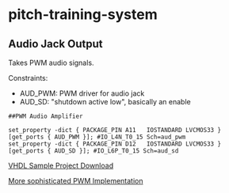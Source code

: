 # pitch-training-system

## Audio Jack Output

Takes PWM audio signals.

Constraints:
- AUD_PWM: PWM driver for audio jack
- AUD_SD: "shutdown active low", basically an enable

```
##PWM Audio Amplifier

set_property -dict { PACKAGE_PIN A11   IOSTANDARD LVCMOS33 } [get_ports { AUD_PWM }]; #IO_L4N_T0_15 Sch=aud_pwm
set_property -dict { PACKAGE_PIN D12   IOSTANDARD LVCMOS33 } [get_ports { AUD_SD }]; #IO_L6P_T0_15 Sch=aud_sd
```

[VHDL Sample Project Download](https://www.secs.oakland.edu/~llamocca/VHDLforFPGAs.html)

[More sophisticated PWM Implementation](https://zipcpu.com/dsp/2017/09/04/pwm-reinvention.html)